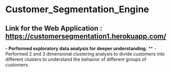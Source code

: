 # Customer_Segmentation_Engine
## Link for the Web Application : https://customersegmentation1.herokuapp.com/

**- Performed exploratory data analysis for deeper understanding.**
** -Performed 2 and 3 dimensional clustering analysis to divide customers into different clusters to understand 
   the behavior of different groups of customers. 
